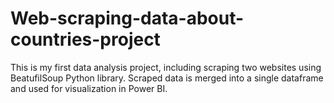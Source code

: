 # Web-scraping-data-about-countries-project
This is my first data analysis project, including scraping two websites using BeatufilSoup Python library. Scraped data is merged into a single dataframe and used for visualization in Power BI.
